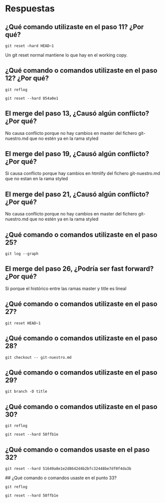 # Respuestas

## ¿Qué comando utilizaste en el paso 11? ¿Por qué?

`git reset —hard HEAD~1`

Un git reset normal mantiene lo que hay en el working copy.

## ¿Qué comando o comandos utilizaste en el paso 12? ¿Por qué?


`git reflog`

`git reset --hard 854a0e1`

## El merge del paso 13, ¿Causó algún conflicto? ¿Por qué?

No causa conflicto porque no hay cambios en master del fichero git-nuestro.md que no estén ya en la rama styled

## El merge del paso 19, ¿Causó algún conflicto? ¿Por qué?

Si causa conflicto porque hay cambios en htmlify del fichero git-nuestro.md que no estan en la rama styled

## El merge del paso 21, ¿Causó algún conflicto? ¿Por qué?

No causa conflicto porque no hay cambios en master del fichero git-nuestro.md que no estén ya en la rama styled

## ¿Qué comando o comandos utilizaste en el paso 25?

`git log --graph`

## El merge del paso 26, ¿Podría ser fast forward? ¿Por qué?

Si porque el histórico entre las ramas master y title es lineal

## ¿Qué comando o comandos utilizaste en el paso 27?

`git reset HEAD~1`

## ¿Qué comando o comandos utilizaste en el paso 28?

`git checkout -- git-nuestro.md`

## ¿Qué comando o comandos utilizaste en el paso 29?

`git branch -D title`

## ¿Qué comando o comandos utilizaste en el paso 30?

`git reflog`

`git reset --hard 58ffb1e`

## ¿Qué comando o comandos usaste en el paso 32?

`git reset --hard 51649a8e1e2d8642d4b2bfc32448be7df0f4da3b`

## ¿Qué comando o comandos usaste en el punto 33?

`git reflog`

`git reset --hard 58ffb1e`